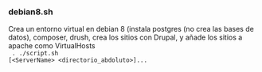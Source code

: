 ### debian8.sh
Crea un entorno virtual en debian 8 (instala postgres (no crea las bases de datos), composer, drush, crea los sitios con Drupal, y añade los sitios a apache como VirtualHosts <br>
<code> . ./script.sh [\<ServerName> \<directorio_abdoluto>]... </code>
